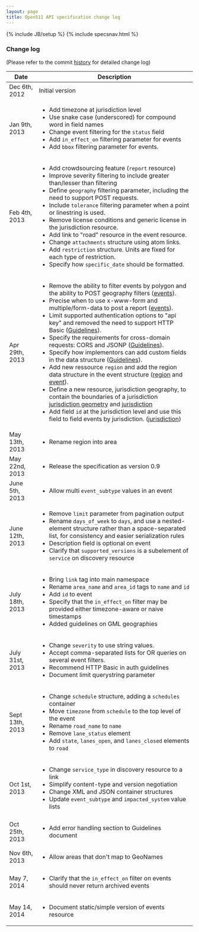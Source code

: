```yaml
---
layout: page
title: Open511 API specification change log
---
```

{% include JB/setup %}
{% include specsnav.html %}


### Change log

(Please refer to the commit [history](https://github.com/opennorth/Open511API/commits/gh-pages) for detailed change log)

<table id="changelog">
	<thead>
		<tr><th>Date</th><th>Description</th></tr>
	</thead>
	<tbody>
<tr><td>Dec 6th, 2012</td><td>Initial version</td></tr>
<tr><td>Jan 9th, 2013</td><td><ul><li>Add timezone at jurisdiction level</li><li>Use snake case (underscored) for compound word in field names</li><li>Change event filtering for the <code>status</code> field</li><li>Add <code>in_effect_on</code> filtering parameter for events</li><li>Add <code>bbox</code> filtering parameter for events.</li></ul></td></tr>
<tr><td>Feb 4th, 2013</td><td><ul><li>Add crowdsourcing feature (<code>report</code> resource)</li><li>Improve severity filtering to include greater than/lesser than filtering</li><li>Define <code>geography</code> filtering parameter, including the need to support POST requests.</li><li>Include <code>tolerance</code> filtering parameter when a point or linestring is used.</li><li>Remove license conditions and generic license in the jurisdiction resource.</li><li>Add link to "road" resource in the event resource.</li><li>Change <code>attachments</code> structure using atom links.</li><li>Add <code>restriction</code> structure. Units are fixed for each type of restriction.</li><li>Specify how <code>specific_date</code> should be formatted.</li></ul></td></tr>
<tr><td>Apr 29th, 2013</td><td><ul><li>Remove the ability to filter events by polygon and the ability to POST geography filters (<a href="event.html">events</a>).</li><li>Precise when to use x-www-form and multiple/form-data to post a report (<a href="report.html">events</a>).</li><li>Limit supported authentication options to "api key" and removed the need to support HTTP Basic (<a href="guidelines.html#auth">Guidelines</a>).</li><li>Specify the requirements for cross-domain requests: CORS and JSONP (<a href="guidelines.html#cross">Guidelines</a>).</li><li>Specify how implementors can add custom fields in the data structure (<a href="guidelines.html#custom">Guidelines</a>).</li><li>Add new ressource <code>region</code> and add the region data structure in the event structure (<a href="region.html">region</a> and <a href="event.html">event</a>).</li><li>Define a new resource, jurisdiction geography, to contain the boundaries of a jurisdiction <a href="jurisdictiongeo.html">jurisdiction geometry</a> and <a href="jurisdiction.html">jurisdiction</a></li><li>Add field <code>id</code> at the jurisdiction level and use this field to field events by jurisdiction. (<a href="jurisdiction.html">jurisdiction</a>)</li></ul></td></tr>
<tr><td>May 13th, 2013</td><td><ul><li>Rename region into area</li></ul></td></tr>
<tr><td>May 22nd, 2013</td><td><ul><li>Release the specification as version 0.9</li></ul></td></tr>
<tr><td>June 5th, 2013</td><td><ul><li>Allow multi <code>event_subtype</code> values in an event</li></ul></td></tr>
<tr><td>June 12th, 2013</td><td><ul><li>Remove <code>limit</code> parameter from pagination output</li><li>Rename <code>days_of_week</code> to <code>days</code>, and use a nested-element structure rather than a space-separated list, for consistency and easier serialization rules</li><li>Description field is optional on event</li><li>Clarify that <code>supported_versions</code> is a subelement of <code>service</code> on discovery resource</li></ul></td></tr>
<tr><td>July 18th, 2013</td><td><ul><li>Bring <code>link</code> tag into main namespace</li><li>Rename <code>area_name</code> and <code>area_id</code> tags to <code>name</code> and <code>id</code></li><li>Add <code>id</code> to event</li><li>Specify that the <code>in_effect_on</code> filter may be provided either timezone-aware or naive timestamps</li><li>Added guidelines on GML geographies</li></ul></td></tr>
<tr><td>July 31st, 2013</td><td><ul><li>Change <code>severity</code> to use string values.</li><li>Accept comma-separated lists for OR queries on several event filters.</li><li>Recommend HTTP Basic in auth guidelines</li><li>Document limit querystring parameter</li></ul></td></tr>
<tr><td>Sept 13th, 2013</td><td><ul><li>Change <code>schedule</code> structure, adding a <code>schedules</code> container</li><li>Move <code>timezone</code> from <code>schedule</code> to the top level of the event</li><li>Rename <code>road_name</code> to <code>name</code></li><li>Remove <code>lane_status</code> element</li><li>Add <code>state</code>, <code>lanes_open</code>, and <code>lanes_closed</code> elements to <code>road</code></li></ul></td></tr>
<tr><td>Oct 1st, 2013</td><td><ul><li>Change <code>service_type</code> in discovery resource to a link</li><li>Simplify content-type and version negotiation</li><li>Change XML and JSON container structures</li><li>Update <code>event_subtype</code> and <code>impacted_system</code> value lists</li></ul></td></tr>
<tr><td>Oct 25th, 2013</td><td><ul><li>Add error handling section to Guidelines document</li></ul></td></tr>
<tr><td>Nov 6th, 2013</td><td><ul><li>Allow areas that don't map to GeoNames</li></ul></td></tr>
<tr><td>May 7, 2014</td><td><ul><li>Clarify that the <code>in_effect_on</code> filter on events should never return archived events</li></ul></td></tr>
<tr><td>May 14, 2014</td><td><ul><li>Document static/simple version of events resource</li></ul></td></tr>
</tbody>
</table>

